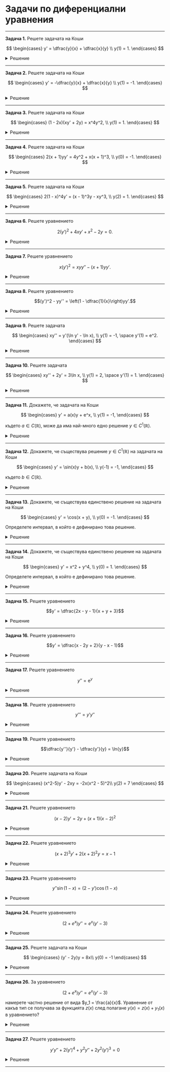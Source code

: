 # Задачи по диференциални уравнения

---

**Задача 1.** Решете задачата на Коши  

$$
\begin{cases}
y' = \dfrac{y}{x} + \dfrac{x}{y} \\
y(1) = 1.
\end{cases}
$$

<details>
    <summary>Решение</summary>

Хомогенно уравнение.

След стандартното пологане за хомогенно уравнение получаваме:

$$z'z = \dfrac{1}{x}$$

Така решението на диференциалното уравнение е:

$$y = \pm x\sqrt{2\ln{|x|+C}}$$

Прилагаме началното условие и решение на задачата на Коши е:

$$y = x\sqrt{2\ln{|x|+1}}$$
</details>

---

**Задача 2.** Решете задачата на Коши  

$$
\begin{cases}
y' = -\dfrac{y}{x} + \dfrac{x}{y} \\
y(1) = -1.
\end{cases}
$$

<details>
    <summary>Решение</summary>

Хомогенно уравнение.

След стандартното пологане за хомогенно уравнение получаваме:

$$\dfrac{z'z}{1-2z^2} = \dfrac{1}{x}$$

Така решението на диференциалното уравнение е:

$$y = \pm \dfrac{\sqrt{x^4+C}}{x\sqrt{2}}$$

Прилагаме началното условие и решение на задачата на Коши е:

$$y = - \dfrac{\sqrt{x^4+1}}{x\sqrt{2}}$$
</details>

---

**Задача 3.** Решете задачата на Коши  

$$
\begin{cases}
(1 - 2x)(xy' + 2y) = x^4y^2, \\
y(1) = 1.
\end{cases}
$$

<details>
    <summary>Решение</summary>

Прилагаме еквивалентни преобразования и получаваме:

$$y' = -\dfrac{2}{x}y+\dfrac{x^3}{1-2x}y^2$$

$y\equiv 0$ е решение на ДУ, но не е решение на задачата на Коши

Получаваме уравнение на Бернули. Прилагаме стандартното полагане за уравнение на Бернули и получаваме следното линейно уравнение:

$$z' = \dfrac{2}{x}z - \dfrac{x^3}{1-2x}$$

Така получаваме следното решение за $z$:

$$z = x^2\left(C+\dfrac{1}{2}x+\dfrac{1}{4}\ln{|1-2x|}\right)$$

След връщане на полгането получаваме:

$$y = \dfrac{4}{x^2(C+2x+\ln{|1-2x|})}$$

След като приложим началното условие, получаваме окончателен отговор:

$$y = \dfrac{4}{x^2(2+2x+\ln{|1-2x|})}$$
</details>

---

**Задача 4.** Решете задачата на Коши  

$$
\begin{cases}
2(x + 1)yy' = 4y^2 + x(x + 1)^3, \\
y(0) = -1.
\end{cases}
$$

<details>
    <summary>Решение</summary>
    
Уравнение на Бернули с $n = -1$

$y\equiv 0$ не е решение на диференциалното уравнение

$$y' = \dfrac{2}{x+1}y + \dfrac{x(x+1)^2}{2}\dfrac{1}{y}$$

То се свежда до следното линейно уравнение:

$$z' = \dfrac{4}{x+1}z + x(x+1)^2$$

Общото решение за $z$ е:

$$z = C(x+1)^4 + (x+1)^3[(x+1)\ln{|x+1|}+1]$$

Решението за $y$ е следното:

$$y = \pm \sqrt{C(x+1)^4 + (x+1)^3[(x+1)\ln{|x+1|}+1]}$$

Прилагаме началното условие и получаваме окончателно решение:

$$y = -\sqrt{(x+1)^3[(x+1)\ln{|x+1|}+1]}$$
</details>

---

**Задача 5.** Решете задачата на Коши  

$$
\begin{cases}
2(1 - x)^4y' = (x - 1)^3y - xy^3, \\
y(2) = 1.
\end{cases}
$$

<details>
    <summary>Решение</summary>

Стандартно уравнение на Бернули с $n=3$

$y\equiv 0$ е решение на диференциалното уравнение, но не е решение на задачата на Коши

$$y' = \dfrac{1}{2(x-1)}y-\dfrac{x}{2(x-1)^4}y^3$$

То се свежда до следното линейно уравнение:

$$z' = \dfrac{-1}{x-1}z + \dfrac{x}{(x-1)^4}$$

Общото решение за $z$ е:

$$z = \dfrac{C}{x-1}-\dfrac{1}{(x-1)^2}-\dfrac{1}{2(x-1)^3}$$

Решението за $y$ е следното:

$$y = \pm \sqrt{\dfrac{2(x-1)^3}{2C(x-1)^2-2(x-1)-1}}$$

Прилагаме началното условие и получаваме окончателно решение:

$$y = \sqrt{\dfrac{2(x-1)^3}{5(x-1)^2-2(x-1)-1}}$$

$$y = \sqrt{\dfrac{2(x-1)^3}{5x^2-12x+6}}$$
</details>

---

**Задача 6.** Решете уравнението  

$$2(y')^2 + 4xy' + x^2 - 2y = 0.$$

<details>
    <summary>Решение</summary>

Уравнение, нерешено относно производната

Полагаме $z=y'$

$$y = z^2+2xz+\dfrac{x^2}{2}$$

Диференцираме по $x$ и след еквивалентни преобразувания получаваме:

$$0 = (z+x)(3z'+1)$$

Оттук получаваме 2 възможни решения.

**Първи случай**

$$z=-x$$

$$y=-\dfrac{x^2}{2}$$

**Втори случай**

$$z = -\dfrac{1}{2}x+C$$

$$y=C^2+Cx-\dfrac{1}{4}x^2$$
</details>

---

**Задача 7.** Решете уравнението  

$$x(y')^2 = xy y'' - (x + 1)yy'.$$

<details>
    <summary>Решение</summary>

Хомогенно уравнение по $y$ от втори ред (т.нар. "нагласено")

Полагаме $z = \dfrac{y'}{y}$

$$xy^2z^2=xy^2(z'+z^2)-(x+1)y^2z$$

$y\equiv 0$ е решение на ДУ, делим на $y^2$ и след еквивалентни преобразувания получаваме следното уравнения с разделени променливи:

$$\dfrac{z'}{z}=1+\dfrac{1}{x}$$

$$z=C_2x\mathrm{e}^x$$

Връщаме полагането и получаваме окончателното решение:

$$y = C_1\mathrm{e}^{C_2(x-1)\mathrm{e}^x}$$
</details>

---

**Задача 8.** Решете уравнението  

$$(y')^2 - yy'' = \left(1 - \dfrac{1}{x}\right)yy'.$$

<details>
    <summary>Решение</summary>

Хомогенно уравнение по $y$ от втори ред (т.нар. "нагласено")

Полагаме $z = \dfrac{y'}{y}$

$$z^2y^2-y^2(z'+z^2) = \left(1-\dfrac{1}{x}\right)y^2z$$

$y\equiv 0$ е решение на ДУ, делим на $y^2$ и след еквивалентни преобразувания получаваме следното уравнения с разделени променливи:

$$\dfrac{z'}{z} = \dfrac{1}{x}-1$$

Интегрираме и изразяваме $z$ в явен вид:

$$z=C_2x\mathrm{e}^{-x}$$

Връщаме полагането и получаваме:

$$y = C_1 \mathrm{e}^{-C_1(x+1)\mathrm{e}^{-x}}$$
</details>

---

**Задача 9.** Решете задачата  

$$
\begin{cases}
xy'' = y'(\ln y' - \ln x), \\
y(1) = -1, \space y'(1) = e^2.
\end{cases}
$$

<details>
    <summary>Решение</summary>

Типа уравнения, в които $y$ не участва явно.

Полагаме $y'=p$ и получаваме следното хомогенно уравнение за $p$:

$$p' = \dfrac{p}{x}\ln{\dfrac{p}{x}}$$

Полагаме $z = \dfrac{p}{x}$ и получаваме следното уравнение с разделени променливи:

$$\dfrac{z'}{z(\ln{z}-1)} = \dfrac{1}{x}$$

Левият интеграл рещаваме като вкараме $\dfrac{1}{z}$ под диференциала като $\ln{z}$

Така за $z$ получаваме:

$$z = \mathrm{e}^{C_1x+1}$$

Връщайки полаганията и получаваме:

$$y' = x\mathrm{e}^{C_1x+1}$$

Откъдето решението на диференциалното уравнение е:

$$y = \dfrac{(C_1x-1)\mathrm{e}^{C_1x+1}}{C_1^2}+C_2$$

И решенито на задачата на Коши е:

$$y = \mathrm{e}^{x+1}(x-1)-1$$
</details>

---

**Задача 10.** Решете задачата  

$$
\begin{cases}
xy'' + 2y' = 3\ln x, \\
y(1) = 2, \space y'(1) = 1.
\end{cases}
$$

<details>
    <summary>Решение</summary>

Типа уравнения, в които $y$ не участва явно.

Полагаме $y'=p$ и получаваме следното линейно уравнение за $p$:

$$p' = -\dfrac{2}{x}p+\dfrac{3\ln{x}}{x}$$

Така за $p$ получаваме:

$$p=\dfrac{C_1}{x^2}+\dfrac{3}{2}\ln{x}-\dfrac{3}{4}$$

Връщайки полагането за $y$ получаваме:

$$y=-\dfrac{C_1}{x}-\dfrac{9}{4}x+\dfrac{3}{2}x\ln{x}+C_2$$

Прилагаме началните условия от задачата на Коши и получаваме следния окончателен отговор:

$$y=-\dfrac{7}{4x}-\dfrac{9}{4}x+\dfrac{3}{2}x\ln{x}+6$$
</details>

---

**Задача 11.** Докажете, че задачата на Коши  

$$
\begin{cases}
y' = a(x)y + e^x, \\
y(1) = -1,
\end{cases}
$$

където $a \in C(\mathbb{R})$, може да има най-много едно решение $y \in C^1(\mathbb{R})$.

<details>
    <summary>Решение</summary>

Ще решим задачата с допускане на противното.

Нека допуснем, че съществуват две различни решения на задачата на Коши $y_1(x)$ и $y_2(x)$, такива че $y_1 \ne y_2$

Нека $z(x) = y_1(x) - y_2(x)$

Ако $z \equiv 0$, то $y_1 = y_2$ и съответно допускането е грешно. Именно това ще покажем, с което ще отхвърлим допускането.

Диференцираме $z$ по $x$

$$z' = y_1' - y_2'$$

Заместваме $y_1'$ и $y_2'$ с дясната страна на уравнението от задачата на Коши (понеже сме казали, че $y_1$ и $y_2$ са решения на задачата на Коши)

$$z' = а y_1 + \mathrm{e}^x - a y_2 - \mathrm{e}^x$$

$$z' = а y_1 - a y_2$$

$$z' = а (y_1 -  y_2)$$

$$z' = az$$

От началното условие на задачата на Коши имаме следното

$$z(1) = y_1(1) - y_2(1) = -1 - (-1) = 0$$

Така получаваме следната задача на Коши за $z$

$$z' = a(x)z;\quad z(1) = 0$$

$z \equiv 0$ е решение на задачата на Коши. Искаме да видим дали има и други решения. Делим на $z \ne 0$

$$\dfrac{z'}{z} = a(x)$$

$$\displaystyle \int\dfrac{z'}{z}\space dx = \int a(x)\space dx$$

Нека $A(x) = \int a(x) \space dx$

$$\ln{|z|} = A(x) + C$$

$$|z| = \mathrm{e}^{A(x) + C}$$

$$|z| = \mathrm{e}^C \mathrm{e}^{A(x)}$$

$$z = \pm\mathrm{e}^C \mathrm{e}^{A(x)}$$

$$z = C_1 \mathrm{e}^{A(x)}$$

Прилагаме началното условие

$$0 = C_1 \mathrm{e}^{A(1)}$$

$$\mathrm{e}^{A(1)} > 0 \implies C_1 = 0 \implies z \equiv 0$$

Получихме, че единственото решние за $z$ е $0$, което е в противоречие с допускането, откъдето следва, че първоначалната задача на Коши има най-много едно решение.
</details>

---

**Задача 12.** Докажете, че съществува решение $y \in C^1(\mathbb{R})$ на задачата на Коши  

$$
\begin{cases}
y' = \sin(x)y + b(x), \\
y(-1) = -1,
\end{cases}
$$

където $b \in C(\mathbb{R})$.

<details>
    <summary>Решение</summary>

Очаква се да се изведе формулата за линейно уравнение от първи ред.

Би било коректно дори само да се напише общото решение и да се покаже, че удоблетворява задачата на Коши.
</details>

---

**Задача 13.** Докажете, че съществува единствено решение на задачата на Коши  

$$
\begin{cases}
y' = \cos(x + y), \\
y(0) = -1.
\end{cases}
$$

Определете интервал, в който е дефинирано това решение.

<details>
    <summary>Решение</summary>

Стандартна задача за локална теорема за единственост и съществуване.
</details>

---

**Задача 14.** Докажете, че съществува единствено решение на задачата на Коши  

$$
\begin{cases}
y' = x^2 + y^4, \\
y(0) = 1.
\end{cases}
$$

Определете интервал, в който е дефинирано това решение.

<details>
    <summary>Решение</summary>

Стандартна задача за локална теорема за единственост и съществуване.
</details>

---

**Задача 15.** Решете уравнението  

$$y' = \dfrac{2x - y - 1}{x + y + 3}$$

<details>
    <summary>Решение</summary>

Уравнение от вид на дробно-линейна функция.

Решението на системата е $(x_0, y_0) = \left(-\dfrac{2}{3}, -\dfrac{7}{3}\right)$

Измествайки базисните вектори получаваме:

$$v' = \dfrac{2u-v}{u+v}$$

След като го направим хомогенно относно $z$ получаваме:

$$z'u+z = \dfrac{2-z}{1+z}$$

Така получаваме следното уравнение с разделени променливи за $x$ и $z(x)$

$$\dfrac{z+1}{-z^2-2z+2}z' = \dfrac{1}{u}$$

Левият интеграл го решаваме като внесем $z+1$ под диференциала, като го интегрираме.

$$z^2+2z-2 = \dfrac{C}{u^2}$$

$$(z+1)^2 = \dfrac{C}{u^2}+3$$

$$z=\pm\sqrt{\dfrac{C}{u^2}+3}-1$$

Връщайки полаганията:

$$v = \pm u \sqrt{\dfrac{C}{u^2}+3} - u$$

$$y = \pm \sqrt{3x^2+4x+C_1} - x - 3$$
</details>

---

**Задача 16.** Решете уравнението  

$$y' = \dfrac{x - 2y + 2}{y - x - 1}$$

<details>
    <summary>Решение</summary>

Уравнение от вид на дробно-линейна функция.

Не се получават много хубави сметки.
</details>

---

**Задача 17.** Решете уравнението  

$$y'' = \mathrm{e}^y$$

<details>
    <summary>Решение</summary>

Автономно уравнение от втори ред. Полагаме $P(y) = y'$ и получаваме следното уравнение с разделящи се променливи за $y$ и $P(y)$:

$$P'P = \mathrm{e}^y$$

Интегрираме по $y$ и получаваме:

$$P = \pm \sqrt{2\mathrm{e}^y + 2C_1}$$

Връщаме полагането и получаваме уравнение с разделени променливи за $x$ и $y(x)$

$$\dfrac{y'}{\sqrt{\mathrm{e}^y + C_1}} = \pm \sqrt{2}$$

Интегрираме по $x$. За левият интеграл полагаме целия израз $\sqrt{\mathrm{e}^y + C_1}$ и получаваме:

$$\ln{\left|\dfrac{\sqrt{\mathrm{e}^y+C_2^2}+C_2^2}{\sqrt{\mathrm{e}^y+C_2^2}-C_2^2}\right|} = \mp C_2\sqrt{2}x + C_4$$
</details>

---

**Задача 18.** Решете уравнението  

$$y''' = y'y''$$

<details>
    <summary>Решение</summary>

Можем да забележим, че $y = K_1x + K_2$ е решение.

Автономно уравнение от трети ред, в което липсва $y$. Първо полагаме $z(x) = y'(x)$, за да понижим реда.

$$z'' = zz'$$

Полагаме $P(z) = z'$

$$P'P = Pz$$

$$P' = z$$

Получихме уравнение с разделящи се променливи за $z$ и $P(z)$. Интегрираме по $z$ и получаваме:

$$P = \dfrac{z^2}{2}+C_1$$

Връщаме полагането и получаваме уравнение с разделени променливи за $x$ и $z(x)$

$$\dfrac{z'}{z^2+C_1^2} = \dfrac{1}{2}$$

Интегрираме по $x$.

$$\arctan{\left(\dfrac{z}{C_1}\right)} = \dfrac{C_1}{2}x+C_2$$

Връщаме полагането и изразяваме $y'$ в явен вид

$$y' = C_1\tan{\left(\dfrac{C_1}{2}x+C_2\right)}$$

Интегрираме по $x$ и получаваме окончателен отговор

$$y = -2 \ln{\left|\cos{\left(\dfrac{C_1}{2}x+C_2\right)}\right|} + C_3$$
</details>

---

**Задача 19.** Решете уравнението  

$$\dfrac{y''}{y'} - \dfrac{y'}{y} = \ln{y}$$

<details>
    <summary>Решение</summary>

Можем да забележим, че $y = K$ НЕ е решение.

Автономно уравнение от втори ред.

Полагаме $P(y) = y'$

$$\dfrac{PP'}{P} - \dfrac{P}{y} = \ln{y}$$

Можем да разделим на $P$.

След опростяване получаваме следното линейно уравнение от първи ред за $y$ и $P(y)$:

$$P' = \dfrac{1}{y}P+\ln{y}$$

В интериалите се интегрира по $y$.

$$P = \dfrac{C_1^2}{2}y+\dfrac{1}{2}y\ln^2{y}$$

Връщаме полагането и получаваме уравнение с разделени променливи:

$$\dfrac{y'}{y(C_1^2+\ln^2{y})}=\dfrac{1}{2}$$

За $C_1 \ne 0$ получаваме

$$\dfrac{1}{C_1}\arctan{\dfrac{\ln{y}}{C_1}} = \dfrac{x}{2}+C_2$$

$$y = \mathrm{e}^{C_1\tan{\left(\frac{C_1}{2}x+C_1C_2\right)}}$$

А когато $C_1 = 0$ получаваме

$$y = \mathrm{e}^{\frac{2}{C_2-x}}$$
</details>

---

**Задача 20.** Решете задачата на Коши

$$
\begin{cases}
(x^2-5)y' - 2xy = -2x(x^2 - 5)^2\\
y(2) = 7
\end{cases}
$$

<details>
    <summary>Решение</summary>

Няма :(
</details>

---

**Задача 21.** Решете уравнението

$$(x-2)y' = 2y + (x+1)(x-2)^2$$

<details>
    <summary>Решение</summary>

Няма :(
</details>

---

**Задача 22.** Решете уравнението

$$(x+2)^3y' + 2(x+2)^2y = x - 1$$

<details>
    <summary>Решение</summary>

Няма :(
</details>

---

**Задача 23.** Решете уравнението

$$y''\sin{(1-x)} = (2-y')\cos{(1-x)}$$

<details>
    <summary>Решение</summary>

Няма :(
</details>

---

**Задача 24.** Решете уравнението

$$(2+e^x)y'' = e^x(y'-3)$$

<details>
    <summary>Решение</summary>

Няма :(
</details>

---

**Задача 25.** Решете задачата на Коши

$$
\begin{cases}
(y' - 2y)y = 8x\\
y(0) = -1
\end{cases}
$$

<details>
    <summary>Решение</summary>

Няма :(
</details>

---

**Задача 26.** За уравнението

$$(2+e^x)y'' = e^x(y'-3)$$

намерете частно решение от вида $y_1 = \frac{a}{x}$. Уравнение от какъв тип се получава за функцията $z(x)$ след полагане $y(x) = z(x) + y_1(x)$ в уравнението?

<details>
    <summary>Решение</summary>

Няма :(
</details>

---

**Задача 27.** Решете уравнението

$$y'y'' + 2(y')^4 + y^2y'' + 2y^2(y')^3 = 0$$

<details>
    <summary>Решение</summary>

Няма :(
</details>

---
